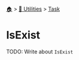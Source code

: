 <!--startTocHeader-->
[🏠](../../README.md) > [🔧 Utilities](../README.md) > [Task](README.md)
# IsExist
<!--endTocHeader-->
TODO: Write about `IsExist`
<!--startTocSubTopic-->
<!--endTocSubTopic-->